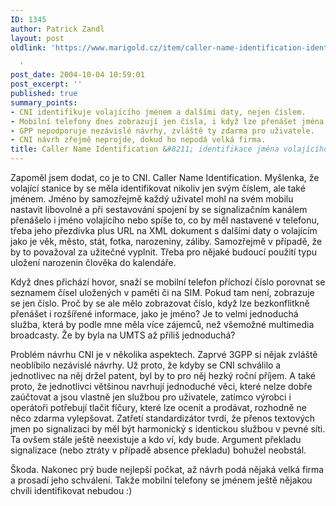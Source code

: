 ```yaml
---
ID: 1345
author: Patrick Zandl
layout: post
oldlink: 'https://www.marigold.cz/item/caller-name-identification-identifikace-jmena-volajiciho

  '
post_date: 2004-10-04 10:59:01
post_excerpt: ''
published: true
summary_points:
- CNI identifikuje volajícího jménem a dalšími daty, nejen číslem.
- Mobilní telefony dnes zobrazují jen čísla, i když lze přenášet jména.
- GPP nepodporuje nezávislé návrhy, zvláště ty zdarma pro uživatele.
- CNI návrh zřejmě neprojde, dokud ho nepodá velká firma.
title: Caller Name Identification &#8211; identifikace jména volajícího
---
```


<p>
Zapoměl jsem dodat, co je to CNI. Caller Name Identification. Myšlenka, že volající stanice by se měla identifikovat nikoliv jen svým číslem, ale také jménem. Jméno by samozřejmě každý uživatel mohl na svém mobilu nastavit libovolné a při sestavování spojení by se signalizačním kanálem přenášelo i jméno volajícího nebo spíše to, co by měl nastavené v telefonu, třeba jeho přezdívka plus URL na XML dokument s dalšími daty o volajícím jako je věk, město, stát, fotka, narozeniny, záliby. Samozřejmě v případě, že by to považoval za užitečné vyplnit. Třeba pro nějaké budoucí použití typu uložení narozenin člověka do kalendáře.  </p>

<p>
Když dnes přichází hovor, snaží se mobilní telefon příchozí číslo porovnat se seznamem čísel uložených v paměti či na SIM. Pokud tam není, zobrazuje se jen číslo. Proč by se ale mělo zobrazovat číslo, když lze bezkonflitkně přenášet i rozšířené informace, jako je jméno? Je to velmi jednoduchá služba, která by podle mne měla více zájemců, než všemožné multimedia broadcasty. Že by byla na UMTS až příliš jednoduchá?</p>

<p>
Problém návrhu CNI je v několika aspektech. Zaprvé 3GPP si nějak zvláště neoblíbilo nezávislé návrhy. Už proto, že kdyby se CNI schválilo a jednotlivec na něj držel patent, byl by to pro něj hezký roční příjem. A také proto, že jednotlivci většinou navrhují jednoduché věci, které nelze dobře zaúčtovat a jsou vlastně jen službou pro uživatele, zatímco výrobci i operátoři potřebují tlačit fíčury, které lze ocenit a prodávat, rozhodně ne něco zdarma vylepšovat. Zatřetí standardizátor tvrdí, že přenos textových jmen po signalizaci by měl být harmonický s identickou službou v pevné síti. Ta ovšem stále ještě neexistuje a kdo ví, kdy bude. Argument překladu signalizace (nebo ztráty v případě absence překladu) bohužel neobstál. </p>

<p>
Škoda. Nakonec prý bude nejlepší počkat, až návrh podá nějaká velká firma a prosadí jeho schválení.  Takže mobilní telefony se jménem ještě nějakou chvíli identifikovat nebudou :)
</p>